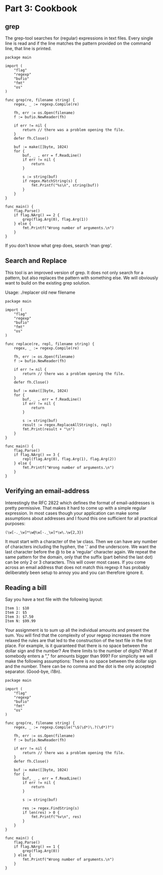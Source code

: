 # Part 3: Cookbook #

## grep ##

The grep-tool searches for (regular) expressions in text files. Every single line is read and if the line matches the pattern provided on the command line, that line is printed.

	package main

	import (
		"flag"
		"regexp"
		"bufio"
		"fmt"
		"os"
	)

	func grep(re, filename string) {
	    regex, _ := regexp.Compile(re)

	    fh, err := os.Open(filename)
	    f := bufio.NewReader(fh)

	    if err != nil {
			return // there was a problem opening the file.
	    }
	    defer fh.Close()

	    buf := make([]byte, 1024)
	    for {
			buf, _ , err = f.ReadLine()
			if err != nil {
				return
			}

			s := string(buf)
			if regex.MatchString(s) {
				fmt.Printf("%s\n", string(buf))
			}
	    }
	}

	func main() {
		flag.Parse()
		if flag.NArg() == 2 {
			grep(flag.Arg(0), flag.Arg(1))
		} else {
			fmt.Printf("Wrong number of arguments.\n")
		}
	}

If you don't know what grep does, search 'man grep'.


## Search and Replace ##

This tool is an improved version of grep. It does not only search for a pattern, but also replaces the pattern with something else. We will obviously want to build on the existing grep solution.

Usage: ./replacer old new filename


	package main

	import (
		"flag"
		"regexp"
		"bufio"
		"fmt"
		"os"
	)

	func replace(re, repl, filename string) {
	    regex, _ := regexp.Compile(re)

	    fh, err := os.Open(filename)
	    f := bufio.NewReader(fh)

	    if err != nil {
			return // there was a problem opening the file.
	    }
	    defer fh.Close()

	    buf := make([]byte, 1024)
	    for {
			buf, _ , err = f.ReadLine()
			if err != nil {
				return
			}

			s := string(buf)
			result := regex.ReplaceAllString(s, repl)
			fmt.Print(result + "\n")
	    }
	}

	func main() {
		flag.Parse()
		if flag.NArg() == 3 {
			repl(flag.Arg(0), flag.Arg(1), flag.Arg(2))
		} else {
			fmt.Printf("Wrong number of arguments.\n")
		}
	}

## Verifying an email-address ##

Interestingly the RFC 2822 which defines the format of email-addresses is pretty permissive.
That makes it hard to come up with a simple regular expression. In most cases though your 
application can make some assumptions about addresses and I found this one sufficient for
all practical purposes:
 	
	(\w[-._\w]*\w@\w[-._\w]*\w\.\w{2,3})

It must start with a character of the \w class. Then we can have any number of characters including the hyphen, the '.' and the underscore. We want the last character before the @ to be a 'regular' character again. We repeat the same pattern for the domain, only that the suffix (part behind the last dot) can be only 2 or 3 characters. This will cover most cases. If you come across an email address that does not match this regexp it has probably deliberately been setup to annoy you and you can therefore ignore it.

## Reading a bill ##

Say you have a text file with the following layout:

	Item 1: $10
	Item 2: $5
	Item 3: $7.50
	Item N: $99.99

Your assignment is to sum up all the individual amounts and present the sum.
You will find that the complexity of your regexp increases the more relaxed
the rules are that led to the construction of the text file in the first place. 
For example, is it guaranteed that there is no space between the dollar sign 
and the number? Are there limits to the number of digits? What if somebody
enters a "," for amounts bigger than 999? For simplicity we will make the 
following assumptions: There is _no_ space between the dollar sign and the 
number. There can be no comma and the dot is the only accepted separator.
(Good-bye, i18n).

	package main

	import (
		"flag"
		"regexp"
		"bufio"
		"fmt"
		"os"
	)

	func grep(re, filename string) {
	    regex, _ := regexp.Compile("\$(\d*)\.?(\d*)?")

	    fh, err := os.Open(filename)
	    f := bufio.NewReader(fh)

	    if err != nil {
			return // there was a problem opening the file.
	    }
	    defer fh.Close()

	    buf := make([]byte, 1024)
	    for {
			buf, _ , err = f.ReadLine()
			if err != nil {
				return
			}

			s := string(buf)
			
			res := regex.FindString(s) 
			if len(res) > 0 {
				fmt.Printf("%v\n", res)
			}
	    }
	}

	func main() {
		flag.Parse()
		if flag.NArg() == 1 {
			grep(flag.Arg(0))
		} else {
			fmt.Printf("Wrong number of arguments.\n")
		}
	}

